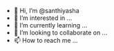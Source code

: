 - 👋 Hi, I’m @santhiyasha
- 👀 I’m interested in ...
- 🌱 I’m currently learning ...
- 💞️ I’m looking to collaborate on ...
- 📫 How to reach me ...

<!---
santhiyasha/santhiyasha is a ✨ special ✨ repository because its `README.md` (this file) appears on your GitHub profile.
You can click the Preview link to take a look at your changes.
--->
